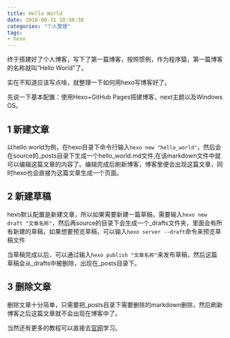 ```yaml
---
title: Hello World
date: 2018-08-31 10:50:38
categories: "个人整理"
tags:
- hexo
---
```

终于搭建好了个人博客，写下了第一篇博客，按照惯例，作为程序猿，第一篇博客的名称就叫“Hello World”了。

实在不知道应该写点啥，就整理一下如何用hexo写博客好了。

先说一下基本配置：使用Hexo+GitHub Pages搭建博客，next主题以及Windows OS。
<!-- more -->
## 1 新建文章
以hello world为例，在hexo目录下命令行输入```hexo new "hello_world"```，然后会在source的_posts目录下生成一个hello_world.md文件,在该markdown文件中就可以编辑这篇文章的内容了。编辑完成后刷新博客，博客里便会出现这篇文章，同时hexo也会直接为这篇文章生成一个页面。
## 2 新建草稿
hexo默认配置是新建文章，所以如果需要新建一篇草稿，需要输入```hexo new draft "文章名称"```，然后再source的目录下会生成一个_drafts文件夹，里面会有所有新建的草稿，如果想要预览草稿，可以输入```hexo server --draft```命令来预览草稿文件

当草稿完成以后，可以通过输入```hexo publish "文章名称"```来发布草稿，然后这篇草稿会从_drafts中被删除，出现在_posts目录下。
## 3 删除文章
删除文章十分简单，只需要把_posts目录下需要删除的markdown删除，然后刷新博客之后这篇文章就不会出现在博客中了。

当然还有更多的教程可以直接去<a href="https://hexo.io/zh-cn/docs/writing.html" target="_blank">官网</a>学习。
